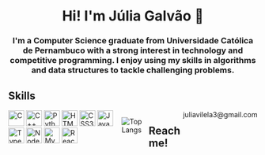 <h1 align="center">Hi! I'm Júlia Galvão 🌸</h1>
<h3 align="center">I'm a Computer Science graduate from Universidade Católica de Pernambuco with a strong interest in technology and competitive programming. I enjoy using my skills in algorithms and data structures to tackle challenging problems.</h3>

<h2 align="left">Skills</h2>
<div style="display: flex; justify-content: space-between; align-items: flex-start;">
  <div>
    <img src="https://cdn.simpleicons.org/c/black/white" width="32" height="32" alt="C" />
    <img src="https://cdn.simpleicons.org/cplusplus/black/white" width="32" height="32" alt="C++" />
    <img src="https://cdn.simpleicons.org/python/black/white" width="32" height="32" alt="Python" />
    <img src="https://cdn.simpleicons.org/html5/black/white" width="32" height="32" alt="HTML5" />
    <img src="https://cdn.simpleicons.org/css/black/white" width="32" height="32" alt="CSS3" />
    <img src="https://cdn.simpleicons.org/javascript/black/white" width="32" height="32" alt="JavaScript" />
    <img src="https://cdn.simpleicons.org/typescript/black/white" width="32" height="32" alt="TypeScript" />
    <img src="https://cdn.simpleicons.org/nodedotjs/black/white" width="32" height="32" alt="Node.js" />
    <img src="https://cdn.simpleicons.org/mysql/black/white" width="32" height="32" alt="MySQL" />
    <img src="https://cdn.simpleicons.org/react/black/white" width="32" height="32" alt="React" />
  </div>
<br>
<!-- <img height="32" width="32" src="https://cdn.simpleicons.org/[ICON SLUG]/black/white" /> -->

![Top Langs](https://github-readme-stats.vercel.app/api/top-langs/?username=juliaavilelaa&layout=compact)

<h2 align="left">Reach me!</h2>
juliavilela3@gmail.com

<!--

<h3 align="left">Connect with me</h3>
<p align="left">
<a href="https://instagram.com/juliaavilelaa" target="blank"><img align="center" src="https://raw.githubusercontent.com/rahuldkjain/github-profile-readme-generator/master/src/images/icons/Social/instagram.svg" alt="juliaavilelaa" height="30" width="40" /></a>
<a href="https://codeforces.com/profile/juliavilela3" target="blank"><img align="center" src="https://raw.githubusercontent.com/rahuldkjain/github-profile-readme-generator/master/src/images/icons/Social/codeforces.svg" alt="juliavilela3" height="30" width="40" /></a>
</p>

-->
